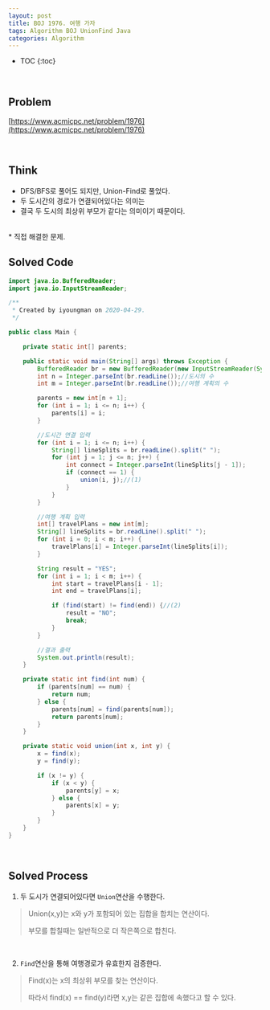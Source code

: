 ```yaml
---
layout: post
title: BOJ 1976. 여행 가자
tags: Algorithm BOJ UnionFind Java
categories: Algorithm
---
```


* TOC
{:toc}  

<br>

## Problem
[https://www.acmicpc.net/problem/1976](https://www.acmicpc.net/problem/1976)    

<br>  

## Think
* DFS/BFS로 풀어도 되지만, Union-Find로 풀었다.
* 두 도시간의 경로가 연결되어있다는 의미는 
* 결국 두 도시의 최상위 부모가 같다는 의미이기 때문이다.  
<br>
* 직접 해결한 문제. 

<br>  

## Solved Code
```java
import java.io.BufferedReader;
import java.io.InputStreamReader;

/**
 * Created by iyoungman on 2020-04-29.
 */

public class Main {

    private static int[] parents;

    public static void main(String[] args) throws Exception {
        BufferedReader br = new BufferedReader(new InputStreamReader(System.in));
        int n = Integer.parseInt(br.readLine());//도시의 수
        int m = Integer.parseInt(br.readLine());//여행 계획의 수

        parents = new int[n + 1];
        for (int i = 1; i <= n; i++) {
            parents[i] = i;
        }

        //도시간 연결 입력
        for (int i = 1; i <= n; i++) {
            String[] lineSplits = br.readLine().split(" ");
            for (int j = 1; j <= n; j++) {
                int connect = Integer.parseInt(lineSplits[j - 1]);
                if (connect == 1) {
                    union(i, j);//(1)
                }
            }
        }

        //여행 계획 입력
        int[] travelPlans = new int[m];
        String[] lineSplits = br.readLine().split(" ");
        for (int i = 0; i < m; i++) {
            travelPlans[i] = Integer.parseInt(lineSplits[i]);
        }

        String result = "YES";
        for (int i = 1; i < m; i++) {
            int start = travelPlans[i - 1];
            int end = travelPlans[i];

            if (find(start) != find(end)) {//(2)
                result = "NO";
                break;
            }
        }

        //결과 출력
        System.out.println(result);
    }

    private static int find(int num) {
        if (parents[num] == num) {
            return num;
        } else {
            parents[num] = find(parents[num]);
            return parents[num];
        }
    }

    private static void union(int x, int y) {
        x = find(x);
        y = find(y);

        if (x != y) {
            if (x < y) {
                parents[y] = x;
            } else {
                parents[x] = y;
            }
        }
    }
}

```  
    
<br>  

## Solved Process
1) 두 도시가 연결되어있다면 `Union`연산을 수행한다.  

> Union(x,y)는 x와 y가 포함되어 있는 집합을 합치는 연산이다.
>
> 부모를 합칠때는 일반적으로 더 작은쪽으로 합친다.  
   
<br>  

2) `Find`연산을 통해 여행경로가 유효한지 검증한다.  
  
> Find(x)는 x의 최상위 부모를 찾는 연산이다.
>
> 따라서 find(x) == find(y)라면 x,y는 같은 집합에 속했다고 할 수 있다.